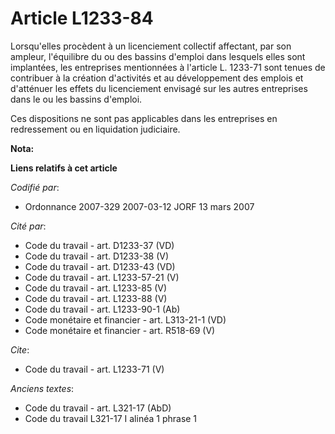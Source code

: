 # Article L1233-84

Lorsqu'elles procèdent à un licenciement collectif affectant, par son ampleur, l'équilibre du ou des bassins d'emploi dans
lesquels elles sont implantées, les entreprises mentionnées à l'article L. 1233-71 sont tenues de contribuer à la création
d'activités et au développement des emplois et d'atténuer les effets du licenciement envisagé sur les autres entreprises dans
le ou les bassins d'emploi. 

Ces dispositions ne sont pas applicables dans les entreprises en redressement ou en liquidation judiciaire.

**Nota:**



**Liens relatifs à cet article**

_Codifié par_:

  - Ordonnance 2007-329 2007-03-12 JORF 13 mars 2007

_Cité par_:

  - Code du travail - art. D1233-37 (VD)
  - Code du travail - art. D1233-38 (V)
  - Code du travail - art. D1233-43 (VD)
  - Code du travail - art. L1233-57-21 (V)
  - Code du travail - art. L1233-85 (V)
  - Code du travail - art. L1233-88 (V)
  - Code du travail - art. L1233-90-1 (Ab)
  - Code monétaire et financier - art. L313-21-1 (VD)
  - Code monétaire et financier - art. R518-69 (V)

_Cite_:

  - Code du travail - art. L1233-71 (V)

_Anciens textes_:

  - Code du travail - art. L321-17 (AbD)
  - Code du travail L321-17 I alinéa 1 phrase 1
